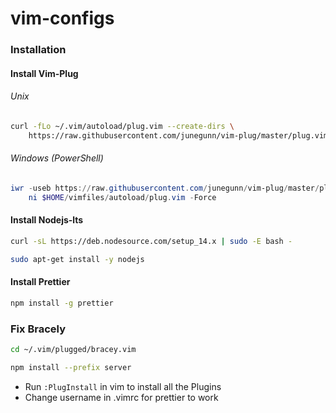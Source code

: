 # vim-configs

### Installation

#### Install Vim-Plug

###### Unix

```sh
curl -fLo ~/.vim/autoload/plug.vim --create-dirs \
    https://raw.githubusercontent.com/junegunn/vim-plug/master/plug.vim
```
###### Windows (PowerShell)

```powershell
iwr -useb https://raw.githubusercontent.com/junegunn/vim-plug/master/plug.vim |`
    ni $HOME/vimfiles/autoload/plug.vim -Force
```
#### Install Nodejs-lts

```sh
curl -sL https://deb.nodesource.com/setup_14.x | sudo -E bash -
```
```sh
sudo apt-get install -y nodejs
```
#### Install Prettier
```sh
npm install -g prettier
```
### Fix Bracely
```sh
cd ~/.vim/plugged/bracey.vim
```

```sh
npm install --prefix server
```

- Run `:PlugInstall` in vim to install all the Plugins
- Change username in .vimrc for prettier to work

